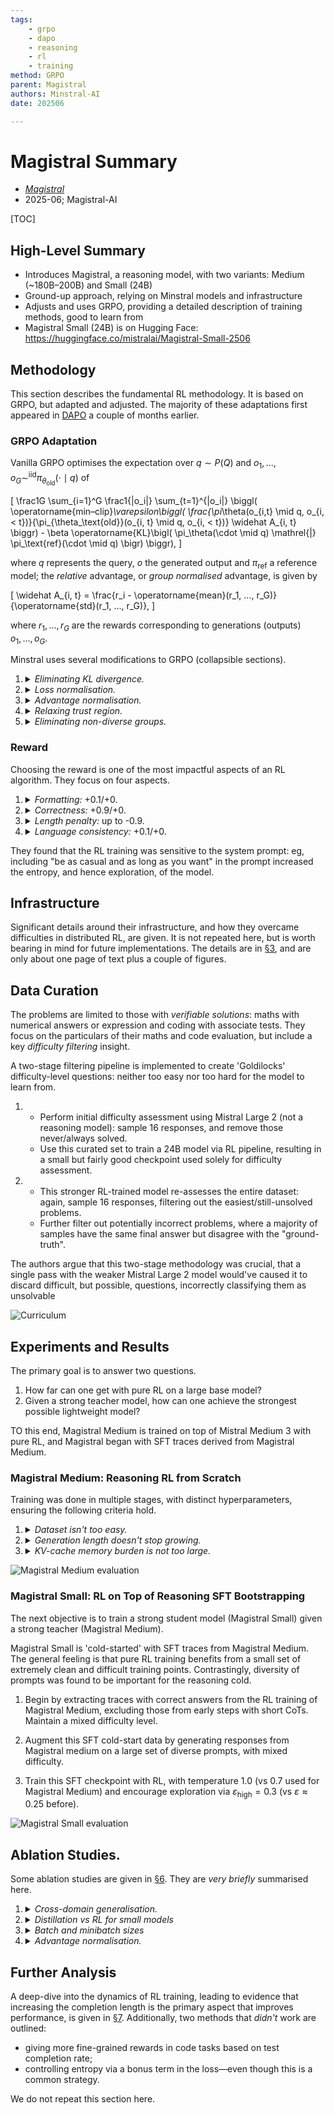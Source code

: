 ```yaml
---
tags:
    - grpo
    - dapo
    - reasoning
    - rl
    - training
method: GRPO
parent: Magistral
authors: Minstral-AI
date: 202506

---
```

# Magistral Summary

-   [*Magistral*](http://arxiv.org/abs/2506.10910)
-   2025-06; Magistral-AI

[TOC]

## High-Level Summary

-   Introduces Magistral, a reasoning model, with two variants: Medium (~180B–200B) and Small (24B)
-   Ground-up approach, relying on Minstral models and infrastructure
-   Adjusts and uses GRPO, providing a detailed description of training methods, good to learn from
-   Magistral Small (24B) is on Hugging Face: https://huggingface.co/mistralai/Magistral-Small-2506

## Methodology

This section describes the fundamental RL methodology. It is based on GRPO, but adapted and adjusted. The majority of these adaptations first appeared in [DAPO](https://arxiv.org/abs/2503.14476) a couple of months earlier.

### GRPO Adaptation

Vanilla GRPO optimises the expectation over $q \sim P(Q)$ and $o_1, ..., o_G \sim^\mathsf{iid} \pi_{\theta_\text{old}}(\cdot \mid q)$ of

\[
    \frac1G
    \sum_{i=1}^G
    \frac1{|o_i|}
    \sum_{t=1}^{|o_i|}
    \biggl(
        \operatorname{min–clip}_\varepsilon\biggl( \frac{\pi_\theta(o_{i,t} \mid q, o_{i, < t})}{\pi_{\theta_\text{old}}(o_{i, t} \mid q, o_{i, < t})} \widehat A_{i, t} \biggr)
    -   \beta \operatorname{KL}\bigl( \pi_\theta(\cdot \mid q) \mathrel{\|} \pi_\text{ref}(\cdot \mid q) \bigr)
    \biggr),
\]

where $q$ represents the query, $o$ the generated output and $\pi_\text{ref}$ a reference model; the *relative* advantage, or *group normalised* advantage, is given by

\[
    \widehat A_{i, t}
=   \frac{r_i - \operatorname{mean}(r_1, ..., r_G)}{\operatorname{std}(r_1, ..., r_G)},
\]

where $r_1, ..., r_G$ are the rewards corresponding to generations (outputs) $o_1, ..., o_G$.

Minstral uses several modifications to GRPO (collapsible sections).

1.  <details>
    <summary><i>Eliminating KL divergence.</i></summary>

    The KL penalty constrains the online policy from *ever* deviating too far from the initial model. In practice, they found that the policy diverged substantially regardless, and so discarded this term altogether (set $\beta = 0$). This also removes the need to store a copy of the reference model.

    Personally, I always found this KL term odd: it restricts the policy from deviating from the *reference*, rather than restricting an update (vs the current).
    </details>

2.  <details>
    <summary><i>Loss normalisation.</i></summary>
    
    Long sequences with few 'turning points'—ie, places where the policy ratio is not close to $1$—get significantly down-weighted by their large $|o_i|$. The normalisation

    \[
        \textstyle
        G^{-1} \sum_{i=1}^G |o_i|^{-1} \sum_{t=1}^{|o_i|} (...)
    \quad\text{is replaced with}\quad
        (\sum_{i=1}^G |o_i|)^{-1} \sum_{i=1}^G \sum_{t=1}^{|o_i|} (...).
    \]

    This is no change if $|o_i|$ is a fixed length. No ablation study is conducted on this aspect directly, but there is one on batch/minibatch sizes.
    </details>

3.  <details>
    <summary><i>Advantage normalisation.</i></summary>
    
    The advantage is always centred wrt the question: $\widetilde A_i = r_i - \operatorname{mean}(r_1, ..., r_G)$, where $r_1, ..., r_G$ are the rewards received in the $G$ answers *to the same question*. The rewards are then normalised wrt the standard deviations *of the advantages $\widetilde A_i$ in a minibatch*, to get the final estimate $\widehat A_i = \widetilde A_i / \operatorname{std}((\widetilde A_i)_{i \in B})$, where $B$ is a minibatch.
    
    The idea is that easy/hard questions with low standard deviations get up-weighted in the original GRPO. However, an ablation study in [§6.4](https://arxiv.org/pdf/2506.10910#subsection.6.4) suggests this has little effect over the usual version.

    This idea is original to *Magistral*, not taken from *DAPO*.
    </details>

4.  <details>
    <summary><i>Relaxing trust region.</i></summary>

    Standard GRPO clipping $\varepsilon \approx 0.2$ limits exploration by restricting the increase in probability of low-likelihood tokens. Minstral allow the model to explore rare steps by following the *clip-higher* strategy: the upper threshold is replaced with a larger $\varepsilon_\text{high} \in [0.26, 0.28]$, with the lower $\varepsilon_\text{low} \approx 0.2$ roughly unchanged.
    </details>

5.  <details>
    <summary><i>Eliminating non-diverse groups.</i></summary>

    Groups where all generations are wrong/right contribute nothing, so are removed. Presumably, this is done in the original GRPO too, with the convention $\widehat A_i = (0 - 0)/0 := 0$ (ie, no advantage).
    </details>

### Reward

Choosing the reward is one of the most impactful aspects of an RL algorithm. They focus on four aspects.

1.  <details>
    <summary><i>Formatting:</i> +0.1/+0.</summary>

    For maths and code problems, a specific format is imposed. Failure to meet any of these conditions sets the reward to $0$, and no further grading is undertaken. Otherwise, a reward of $0.1$ is granted, and grading proceeds.
    </details>

2.  <details>
    <summary><i>Correctness:</i> +0.9/+0.</summary>
    
    A correct answer (after some equivalence and runtime considerations) is granted an additional $0.9$, taking the total to $1$.
    </details>

3.  <details>
    <summary><i>Length penalty:</i> up to -0.9.</summary>

    If the length exceeds $\ell_\text{cache}$, a linear penalty is applied, up to $-0.1$ at $\ell_\text{max}$.
    </details>

4.  <details>
    <summary><i>Language consistency:</i> +0.1/+0.</summary>

    An additional $+0.1$ is granted if the response is in the same language is used for the whole conversation—ie, the model follows the user's language.
    </details>

They found that the RL training was sensitive to the system prompt: eg, including "be as casual and as long as you want" in the prompt increased the entropy, and hence exploration, of the model.


## Infrastructure

Significant details around their infrastructure, and how they overcame difficulties in distributed RL, are given. It is not repeated here, but is worth bearing in mind for future implementations. The details are in [§3](http://arxiv.org/pdf/2506.10910#section.3), and are only about one page of text plus a couple of figures.


## Data Curation

The problems are limited to those with *verifiable solutions*: maths with numerical answers or expression and coding with associate tests. They focus on the particulars of their maths and code evaluation, but include a key *difficulty filtering* insight.

A two-stage filtering pipeline is implemented to create 'Goldilocks' difficulty-level questions: neither too easy nor too hard for the model to learn from.

1.  -   Perform initial difficulty assessment using Mistral Large 2 (not a reasoning model): sample 16 responses, and remove those never/always solved.
    -   Use this curated set to train a 24B model via RL pipeline, resulting in a small but fairly good checkpoint used solely for difficulty assessment.

2.  -   This stronger RL-trained model re-assesses the entire dataset: again, sample 16 responses, filtering out the easiest/still-unsolved problems.
    -   Further filter out potentially incorrect problems, where a majority of samples have the same final answer but disagree with the "ground-truth".

The authors argue that this two-stage methodology was crucial, that a single pass with the weaker Mistral Large 2 model would've caused it to discard difficult, but possible, questions, incorrectly classifying them as unsolvable

![Curriculum](attachments/Magistral%20-%20Curriculum.png)


## Experiments and Results

The primary goal is to answer two questions.

1.  How far can one get with pure RL on a large base model?
2.  Given a strong teacher model, how can one achieve the strongest possible lightweight model?

TO this end, Magistral Medium is trained on top of Mistral Medium 3 with pure RL, and Magistral began with SFT traces derived from Magistral Medium.


### Magistral Medium: Reasoning RL from Scratch

Training was done in multiple stages, with distinct hyperparameters, ensuring the following criteria hold.

1.  <details>
    <summary><i>Dataset isn't too easy.</i></summary>

    Increase the difficulty (as judged previously) as model performance increases. Data previously filtered out for being too difficult can be added, and completely solved problems removed.

    It may be worth updating estimate on the difficulty as the model improves: if it continually can't solve something, maybe defer it until later.
    </details>

2.  <details>
    <summary><i>Generation length doesn't stop growing.</i></summary>
    
    Both maximal allowed length $\ell_\text{max}$ and unpunished length $\ell_\text{max} - \ell_\text{cache}$ are increased over time to prevent stagnation.
    </details>

3.  <details>
    <summary><i>KV-cache memory burden is not too large.</i></summary>

    As generation length increases, so does memory associated with KV cache. The total number of concurrent requests, batch size and minibatch size are decreased during training.
    </details>

![Magistral Medium evaluation](attachments/Magistral%20-%20Evaluation%20-%20Medium.png)


### Magistral Small: RL on Top of Reasoning SFT Bootstrapping

The next objective is to train a strong student model (Magistral Small) given a strong teacher (Magistral Medium).

Magistral Small is 'cold-started' with SFT traces from Magistral Medium. The general feeling is that pure RL training benefits from a small set of extremely clean and difficult training points. Contrastingly, diversity of prompts was found to be important for the reasoning cold.

1.  Begin by extracting traces with correct answers from the RL training of Magistral Medium, excluding those from early steps with short CoTs. Maintain a mixed difficulty level.

2.  Augment this SFT cold-start data by generating responses from Magistral medium on a large set of diverse prompts, with mixed difficulty.

3.  Train this SFT checkpoint with RL, with temperature $1.0$ (vs $0.7$ used for Magistral Medium) and encourage exploration via $\varepsilon_\text{high} = 0.3$ (vs $\varepsilon \approx 0.25$ before).

![Magistral Small evaluation](attachments/Magistral%20-%20Evaluation%20-%20Small.png)


## Ablation Studies.

Some ablation studies are given in [§6](https://arxiv.org/pdf/2506.10910#section.6). They are *very briefly* summarised here.

1.  <details>
    <summary><i>Cross-domain generalisation.</i></summary>

    Two RL experiments on the 24B model are conducted: one where the model is trained exclusively on maths data and the other exclusively on code; both are evaluated on all data. The table below demonstrates strong performance on *out-of-domain* tasks.

    ![Cross-domain generalisation](attachments/Magistral%20-%20Ablation%20-%20Cross-domain.png)
    </details>

2.  <details>
    <summary><i>Distillation vs RL for small models</i></summary>
    
    Previous work observed that smaller models relying solely on RL did not perform well compared with those distilled from larger reasoning models. This doesn't appear here; eg, Mistral Small 3 + pure RL achieves similar performance on AIME'24 as the distilled version, outperforming on MATH and GPQA and only slightly worse on code benchmarks.

    ![Distillation vs RL](attachments/Magistral%20-%20Ablation%20-%20Distillation%20vs%20RL.png)
    </details>

3.  <details>
    <summary><i>Batch and minibatch sizes</i></summary>

    Different scales are considered. See [§6.3](https://arxiv.org/pdf/2506.10910#subsection.6.3) for details.

    ![Batch and minibatch sizes](attachments/Magistral%20-%20Ablation%20-%20Batch%20sizes.png)
    </details>

4.  <details>
    <summary><i>Advantage normalisation.</i></summary>

    Three advantage strategies were experimented with.

    1.  Minibatch: normalise advantages within a minibatch (as described previously)
    2.  Group: normalise advantages within a group over a single prompt (as in vanilla GRP)
    3.  No normalisation: do not normalise

    Previous work noted that normalisation over groups can bias easy/hard questions, due to their lower standard deviation. No significant effect was observed here. As a result, minibatch normalisation was chosen (for convenience?) for the main experiments.

    ![Advantage normalisation](attachments/Magistral%20-%20Ablation%20-%20Advantage.png)
    </details>


## Further Analysis

A deep-dive into the dynamics of RL training, leading to evidence that increasing the completion length is the primary aspect that improves performance, is given in [§7](https://arxiv.org/pdf/2506.10910#section.7). Additionally, two methods that *didn't* work are outlined:

-   giving more fine-grained rewards in code tasks based on test completion rate;
-   controlling entropy via a bonus term in the loss—even though this is a common strategy.

We do not repeat this section here.